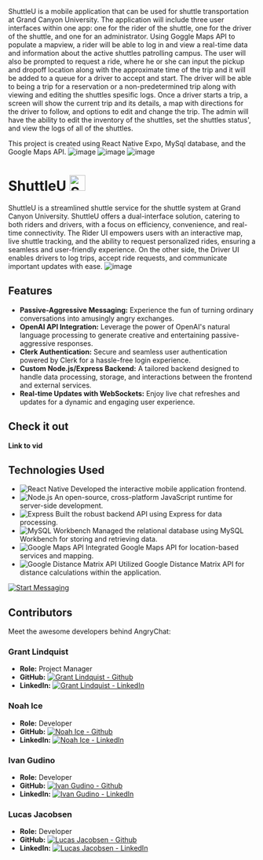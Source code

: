   ShuttleU is a mobile application that can be used for shuttle transportation at Grand Canyon University. The application will include three user interfaces within one app: one for the rider of the shuttle, one for the driver of the shuttle, and one for an administrator. Using Goggle Maps API to populate a mapview, a rider will be able to log in and view a real-time data and information about the active shuttles patrolling campus. The user will also be prompted to request a ride, where he or she can input the pickup and dropoff location along with the approximate time of the trip and it will be added to a queue for a driver to accept and start. The driver will be able to being a trip for a reservation or a non-predetermined trip along with viewing and editing the shuttles spesific logs. Once a driver starts a trip, a screen will show the current trip and its details, a map with directions for the driver to follow, and options to edit and change the trip. The admin will have the ability to edit the inventory of the shuttles, set the shuttles status', and view the logs of all of the shuttles. 

This project is created using React Native Expo, MySql database, and the Google Maps API. 
![image](https://user-images.githubusercontent.com/97192501/232983370-40887f07-d431-4222-a225-961eb54cb859.png)
![image](https://user-images.githubusercontent.com/97192501/232983237-118322fc-0e78-4ab1-aa8d-45dfe2fa21d5.png)
![image](https://user-images.githubusercontent.com/97192501/232983338-fd36c461-d6b3-4b29-8556-916c3e48b944.png)

# ShuttleU  <img src="https://cdn-icons-png.flaticon.com/128/2554/2554966.png" alt="ShuttleU" width="32"> 

ShuttleU is a streamlined shuttle service for the shuttle system at Grand Canyon University. ShuttleU offers a dual-interface solution, catering to both riders and drivers, with a focus on efficiency, convenience, and real-time connectivity. The Rider UI empowers users with an interactive map, live shuttle tracking, and the ability to request personalized rides, ensuring a seamless and user-friendly experience. On the other side, the Driver UI enables drivers to log trips, accept ride requests, and communicate important updates with ease.
![image](https://github.com/Lucas-Jacobsen/ShuttleU/assets/97192501/fffee034-1610-44c6-b20f-2aef60ac27a1)



## Features

- **Passive-Aggressive Messaging:** Experience the fun of turning ordinary conversations into amusingly angry exchanges.
- **OpenAI API Integration:** Leverage the power of OpenAI's natural language processing to generate creative and entertaining passive-aggressive responses.
- **Clerk Authentication:** Secure and seamless user authentication powered by Clerk for a hassle-free login experience.
- **Custom Node.js/Express Backend:** A tailored backend designed to handle data processing, storage, and interactions between the frontend and external services.
- **Real-time Updates with WebSockets:** Enjoy live chat refreshes and updates for a dynamic and engaging user experience.


## Check it out
**Link to vid**
## Technologies Used

- ![React Native](https://img.shields.io/badge/-React_Native-61DAFB?style=flat-square&logo=react&logoColor=white) Developed the interactive mobile application frontend.
- ![Node.js](https://img.shields.io/badge/-Node.js-339933?style=flat-square&logo=node.js&logoColor=white) An open-source, cross-platform JavaScript runtime for server-side development.
- ![Express](https://img.shields.io/badge/-Express-000000?style=flat-square&logo=express&logoColor=white) Built the robust backend API using Express for data processing.
- ![MySQL Workbench](https://img.shields.io/badge/-MySQL_Workbench-4479A1?style=flat-square&logo=mysql&logoColor=white) Managed the relational database using MySQL Workbench for storing and retrieving data.
- ![Google Maps API](https://img.shields.io/badge/-Google_Maps_API-4285F4?style=flat-square&logo=google-maps&logoColor=white) Integrated Google Maps API for location-based services and mapping.
- ![Google Distance Matrix API](https://img.shields.io/badge/-Google_API-4285F4?style=flat-square&logo=google&logoColor=white) Utilized Google Distance Matrix API for distance calculations within the application.

[![Start Messaging](https://img.shields.io/badge/Try%20Angrychat%20Now-FF5733?style=for-the-badge)](https://angrychat-frontend-d69df51a96e6.herokuapp.com/)

## Contributors

Meet the awesome developers behind AngryChat:

### Grant Lindquist 

- **Role:** Project Manager 
- **GitHub:** [![Grant Lindquist - Github](https://img.shields.io/badge/GitHub-GrantLindquist-blue?style=flat-square&logo=github)](https://github.com/GrantLindquist)
- **LinkedIn:** [![Grant Lindquist - LinkedIn](https://img.shields.io/badge/LinkedIn-GrantLindquist-blue?style=flat-square&logo=linkedin)](https://www.linkedin.com/in/glindquist-dev/)

### Noah Ice

- **Role:** Developer
- **GitHub:** [![Noah Ice - Github](https://img.shields.io/badge/GitHub-NoahIce-blue?style=flat-square&logo=github)](https://github.com/NoahIce)
- **LinkedIn:** [![Noah Ice - LinkedIn](https://img.shields.io/badge/LinkedIn-NoahIce-blue?style=flat-square&logo=linkedin)](https://www.linkedin.com/in/noah-ice-1333051b1/)

### Ivan Gudino

- **Role:** Developer
- **GitHub:** [![Ivan Gudino - Github](https://img.shields.io/badge/GitHub-Raptas1-blue?style=flat-square&logo=github)](https://github.com/Raptas1)
- **LinkedIn:** [![Ivan Gudino - LinkedIn](https://img.shields.io/badge/LinkedIn-IvanGudino-blue?style=flat-square&logo=linkedin)](https://www.linkedin.com/in/ivan-gudino-a2b942262/)

### Lucas Jacobsen

- **Role:** Developer
- **GitHub:** [![Lucas Jacobsen - Github](https://img.shields.io/badge/GitHub-lucas--jacobsen-blue?style=flat-square&logo=github)](https://github.com/lucas-jacobsen)
- **LinkedIn:** [![Lucas Jacobsen - LinkedIn](https://img.shields.io/badge/LinkedIn-lucas--jacobsen-blue?style=flat-square&logo=linkedin)](https://www.linkedin.com/in/lucas-jacobsen/)
